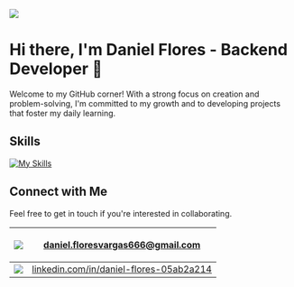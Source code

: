 ![](https://komarev.com/ghpvc/?username=Daniel-Flores-Web&color=blueviolet)

[comment]:<img align="right" width="345" src="https://steamuserimages-a.akamaihd.net/ugc/1869553886388207956/EFF4D03D2C308E1D1609327F94EC7D407511461B/" alt="IMAGE">

# Hi there, I'm Daniel Flores - Backend Developer 👋

Welcome to my GitHub corner! With a strong focus on creation and problem-solving, I'm committed to my growth and to developing projects that foster my daily learning.

## Skills
[![My Skills](https://skillicons.dev/icons?i=java,spring,maven,gradle,docker,kafka,postgres,mysql)](https://skillicons.dev)

## Connect with Me

Feel free to get in touch if you're interested in collaborating.

| <img src="https://img.shields.io/badge/Gmail-f7768e">    | <p>daniel.floresvargas666@gmail.com</p>                                                                    |
|----------------------------------------------------------|------------------------------------------------------------------------------------------------------------|
| <img src="https://img.shields.io/badge/Linkedin-7aa2f7"> | <a href="https://www.linkedin.com/in/daniel-flores-05ab2a214/">linkedin.com/in/daniel-flores-05ab2a214</a> |
